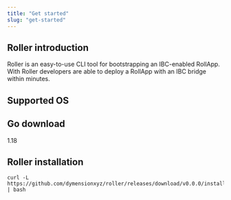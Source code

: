 ```yaml
---
title: "Get started"
slug: "get-started"
---
```


## Roller introduction

Roller is an easy-to-use CLI tool for bootstrapping an IBC-enabled RollApp. With Roller developers are able to deploy a RollApp with an IBC bridge within minutes.

## Supported OS

## Go download

1.18

## Roller installation

```
curl -L https://github.com/dymensionxyz/roller/releases/download/v0.0.0/install.sh | bash
```
